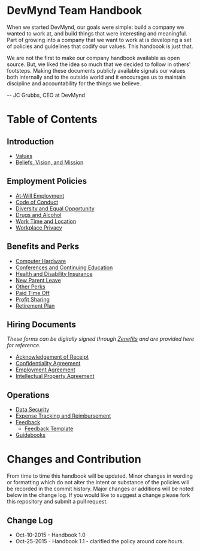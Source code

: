 # DevMynd Team Handbook

When we started DevMynd, our goals were simple: build a company we wanted to work at, and build things that were interesting and meaningful. Part of growing into a company that we want to work at is developing a set of policies and guidelines that codify our values. This handbook is just that.

We are not the first to make our company handbook available as open source.  But, we liked the idea so much that we decided to follow in others' footsteps.  Making these documents publicly available signals our values both internally and to the outside world and it encourages us to maintain discipline and accountability for the things we believe.

-- JC Grubbs, CEO at DevMynd

# Table of Contents

## Introduction
* [Values](https://github.com/devmynd/handbook/blob/master/Values.md)
* [Beliefs, Vision, and Mission](https://github.com/devmynd/handbook/blob/master/Beliefs,%20Vision,%20and%20Mission.md)

## Employment Policies
* [At-Will Employment](https://github.com/devmynd/handbook/blob/master/Employment%20Policies/At-Will%20Employment.md)
* [Code of Conduct](https://github.com/devmynd/handbook/blob/master/Employment%20Policies/Code%20of%20Conduct.md)
* [Diversity and Equal Opportunity](https://github.com/devmynd/handbook/blob/master/Employment%20Policies/Diversity%20and%20Equal%20Opportunity.md)
* [Drugs and Alcohol](https://github.com/devmynd/handbook/blob/master/Employment%20Policies/Drugs%20and%20Alcohol.md)
* [Work Time and Location](https://github.com/devmynd/handbook/blob/master/Employment%20Policies/Work%20Time%20and%20Location.md)
* [Workplace Privacy](https://github.com/devmynd/handbook/blob/master/Employment%20Policies/Workplace%20Privacy.md)

## Benefits and Perks
* [Computer Hardware](https://github.com/devmynd/handbook/blob/master/Benefits%20and%20Perks/Computer%20Hardware.md)
* [Conferences and Continuing Education](https://github.com/devmynd/handbook/blob/master/Benefits%20and%20Perks/Conferences%20and%20Continuing%20Education.md)
* [Health and Disability Insurance](https://github.com/devmynd/handbook/blob/master/Benefits%20and%20Perks/Health%20and%20Disability%20Insurance.md)
* [New Parent Leave](https://github.com/devmynd/handbook/blob/master/Benefits%20and%20Perks/New%20Parent%20Leave.md)
* [Other Perks](https://github.com/devmynd/handbook/blob/master/Benefits%20and%20Perks/Other%20Perks.md)
* [Paid Time Off](https://github.com/devmynd/handbook/blob/master/Benefits%20and%20Perks/Paid%20Time%20Off.md)
* [Profit Sharing](https://github.com/devmynd/handbook/blob/master/Benefits%20and%20Perks/Profit%20Sharing.md)
* [Retirement Plan](https://github.com/devmynd/handbook/blob/master/Benefits%20and%20Perks/Retirement%20Plan.md)

## Hiring Documents

_These forms can be digitally signed through [Zenefits](https://zenefits.com/) and are provided here for reference._

* [Acknowledgement of Receipt](https://github.com/devmynd/handbook/blob/master/Hiring%20Documents/Acknowledgement%20of%20Receipt.md)
* [Confidentiality Agreement](https://github.com/devmynd/handbook/blob/master/Hiring%20Documents/Confidentiality%20Agreement.md)
* [Employment Agreement](https://github.com/devmynd/handbook/blob/master/Hiring%20Documents/Employment%20Agreement.md)
* [Intellectual Property Agreement](https://github.com/devmynd/handbook/blob/master/Hiring%20Documents/Intellectual%20Property%20Agreement.md)

## Operations
* [Data Security](https://github.com/devmynd/handbook/blob/master/Operations/Data%20Security.md)
* [Expense Tracking and Reimbursement](https://github.com/devmynd/handbook/blob/master/Operations/Expense%20Tracking%20and%20Reimbursement.md)
* [Feedback](https://github.com/devmynd/handbook/blob/master/Operations/Feedback.md)
  * [Feedback Template](https://github.com/devmynd/handbook/blob/master/Operations/Feedback/Feedback%20Template.md)
* [Guidebooks](https://devmynd.com/guidebooks)

# Changes and Contribution

From time to time this handbook will be updated.  Minor changes in wording or formatting which do not alter the intent or substance of the policies will be recorded in the commit history.  Major changes or additions will be noted below in the change log.  If you would like to suggest a change please fork this repository and submit a pull request.

## Change Log

* Oct-10-2015 - Handbook 1.0
* Oct-25-2015 - Handbook 1.1 - clarified the policy around core hours.
